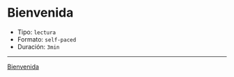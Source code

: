 # Bienvenida

* Tipo: `lectura`
* Formato: `self-paced`
* Duración: `3min`

***

[Bienvenida](https://vimeo.com/503607618)
